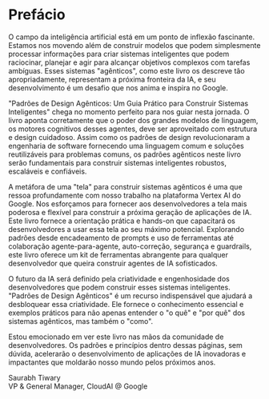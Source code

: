 # Prefácio

O campo da inteligência artificial está em um ponto de inflexão fascinante. Estamos nos movendo além de construir modelos que podem simplesmente processar informações para criar sistemas inteligentes que podem raciocinar, planejar e agir para alcançar objetivos complexos com tarefas ambíguas. Esses sistemas "agênticos", como este livro os descreve tão apropriadamente, representam a próxima fronteira da IA, e seu desenvolvimento é um desafio que nos anima e inspira no Google.

"Padrões de Design Agênticos: Um Guia Prático para Construir Sistemas Inteligentes" chega no momento perfeito para nos guiar nesta jornada. O livro aponta corretamente que o poder dos grandes modelos de linguagem, os motores cognitivos desses agentes, deve ser aproveitado com estrutura e design cuidadoso. Assim como os padrões de design revolucionaram a engenharia de software fornecendo uma linguagem comum e soluções reutilizáveis para problemas comuns, os padrões agênticos neste livro serão fundamentais para construir sistemas inteligentes robustos, escaláveis e confiáveis.

A metáfora de uma "tela" para construir sistemas agênticos é uma que ressoa profundamente com nosso trabalho na plataforma Vertex AI do Google. Nos esforçamos para fornecer aos desenvolvedores a tela mais poderosa e flexível para construir a próxima geração de aplicações de IA. Este livro fornece a orientação prática e hands-on que capacitará os desenvolvedores a usar essa tela ao seu máximo potencial. Explorando padrões desde encadeamento de prompts e uso de ferramentas até colaboração agente-para-agente, auto-correção, segurança e guardrails, este livro oferece um kit de ferramentas abrangente para qualquer desenvolvedor que queira construir agentes de IA sofisticados.

O futuro da IA será definido pela criatividade e engenhosidade dos desenvolvedores que podem construir esses sistemas inteligentes. "Padrões de Design Agênticos" é um recurso indispensável que ajudará a desbloquear essa criatividade. Ele fornece o conhecimento essencial e exemplos práticos para não apenas entender o "o quê" e "por quê" dos sistemas agênticos, mas também o "como".

Estou emocionado em ver este livro nas mãos da comunidade de desenvolvedores. Os padrões e princípios dentro dessas páginas, sem dúvida, acelerarão o desenvolvimento de aplicações de IA inovadoras e impactantes que moldarão nosso mundo pelos próximos anos.

Saurabh Tiwary   
VP & General Manager, CloudAI @ Google
